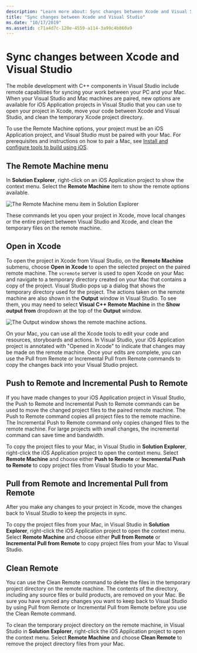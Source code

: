 ```yaml
---
description: "Learn more about: Sync changes between Xcode and Visual Studio"
title: "Sync changes between Xcode and Visual Studio"
ms.date: "10/17/2019"
ms.assetid: c71a4d7c-120e-4559-a114-3a99c4b860a9
---
```

# Sync changes between Xcode and Visual Studio

The mobile development with C++ components in Visual Studio include remote capabilities for syncing your work between your PC and your Mac. When your Visual Studio and Mac machines are paired, new options are available for iOS Application projects in Visual Studio that you can use to open your project in Xcode, move your code between Xcode and Visual Studio, and clean the temporary Xcode project directory.

To use the Remote Machine options, your project must be an iOS Application project, and Visual Studio must be paired with your Mac. For prerequisites and instructions on how to pair a Mac, see [Install and configure tools to build using iOS](../cross-platform/install-and-configure-tools-to-build-using-ios.md).

## The Remote Machine menu

In **Solution Explorer**, right-click on an iOS Application project to show the context menu. Select the **Remote Machine** item to show the remote options available.

![The Remote Machine menu item in Solution Explorer](../cross-platform/media/cppmdd-u2-remotemachine-menu.jpg "The Remote Machine menu item in Solution Explorer")

These commands let you open your project in Xcode, move local changes or the entire project between Visual Studio and Xcode, and clean the temporary files on the remote machine.

## Open in Xcode

To open the project in Xcode from Visual Studio, on the **Remote Machine** submenu, choose **Open in Xcode** to open the selected project on the paired remote machine. The `vcremote` server is used to open Xcode on your Mac and navigate to a temporary directory created on your Mac that contains a copy of the project. Visual Studio pops up a dialog that shows the temporary directory used for the project. The actions taken on the remote machine are also shown in the **Output** window in Visual Studio. To see them, you may need to select **Visual C++ Remote Machine** in the **Show output from** dropdown at the top of the **Output** window.

![The Output window shows the remote machine actions.](../cross-platform/media/cppmdd-u2-remotemachine-output.png "The Output window shows the remote machine actions")

On your Mac, you can use all the Xcode tools to edit your code and resources, storyboards and actions. In Visual Studio, your iOS Application project is annotated with "Opened in Xcode" to indicate that changes may be made on the remote machine. Once your edits are complete, you can use the Pull from Remote or Incremental Pull from Remote commands to copy the changes back into your Visual Studio project.

## Push to Remote and Incremental Push to Remote

If you have made changes to your iOS Application project in Visual Studio, the Push to Remote and Incremental Push to Remote commands can be used to move the changed project files to the paired remote machine. The Push to Remote command copies all project files to the remote machine. The Incremental Push to Remote command only copies changed files to the remote machine. For large projects with small changes, the incremental command can save time and bandwidth.

To copy the project files to your Mac, in Visual Studio in **Solution Explorer**, right-click the iOS Application project to open the context menu. Select **Remote Machine** and choose either **Push to Remote** or **Incremental Push to Remote** to copy project files from Visual Studio to your Mac.

## Pull from Remote and Incremental Pull from Remote

After you make any changes to your project in Xcode, move the changes back to Visual Studio to keep the projects in sync.

To copy the project files from your Mac, in Visual Studio in **Solution Explorer**, right-click the iOS Application project to open the context menu. Select **Remote Machine** and choose either **Pull from Remote** or **Incremental Pull from Remote** to copy project files from your Mac to Visual Studio.

## Clean Remote

You can use the Clean Remote command to delete the files in the temporary project directory on the remote machine. The contents of the directory, including any source files or build products, are removed on your Mac. Be sure you have synced any changes you want to keep back to Visual Studio by using Pull from Remote or Incremental Pull from Remote before you use the Clean Remote command.

To clean the temporary project directory on the remote machine, in Visual Studio in **Solution Explorer**, right-click the iOS Application project to open the context menu. Select **Remote Machine** and choose **Clean Remote** to remove the project directory files from your Mac.
